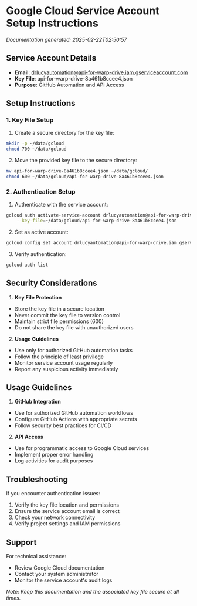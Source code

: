 # Google Cloud Service Account Setup Instructions
*Documentation generated: 2025-02-22T02:50:57*

## Service Account Details
- **Email**: drlucyautomation@api-for-warp-drive.iam.gserviceaccount.com
- **Key File**: api-for-warp-drive-8a461b8ccee4.json
- **Purpose**: GitHub Automation and API Access

## Setup Instructions

### 1. Key File Setup
1. Create a secure directory for the key file:
```bash
mkdir -p ~/data/gcloud
chmod 700 ~/data/gcloud
```

2. Move the provided key file to the secure directory:
```bash
mv api-for-warp-drive-8a461b8ccee4.json ~/data/gcloud/
chmod 600 ~/data/gcloud/api-for-warp-drive-8a461b8ccee4.json
```

### 2. Authentication Setup
1. Authenticate with the service account:
```bash
gcloud auth activate-service-account drlucyautomation@api-for-warp-drive.iam.gserviceaccount.com \
    --key-file=~/data/gcloud/api-for-warp-drive-8a461b8ccee4.json
```

2. Set as active account:
```bash
gcloud config set account drlucyautomation@api-for-warp-drive.iam.gserviceaccount.com
```

3. Verify authentication:
```bash
gcloud auth list
```

## Security Considerations
1. **Key File Protection**
- Store the key file in a secure location
- Never commit the key file to version control
- Maintain strict file permissions (600)
- Do not share the key file with unauthorized users

2. **Usage Guidelines**
- Use only for authorized GitHub automation tasks
- Follow the principle of least privilege
- Monitor service account usage regularly
- Report any suspicious activity immediately

## Usage Guidelines
1. **GitHub Integration**
- Use for authorized GitHub automation workflows
- Configure GitHub Actions with appropriate secrets
- Follow security best practices for CI/CD

2. **API Access**
- Use for programmatic access to Google Cloud services
- Implement proper error handling
- Log activities for audit purposes

## Troubleshooting
If you encounter authentication issues:
1. Verify the key file location and permissions
2. Ensure the service account email is correct
3. Check your network connectivity
4. Verify project settings and IAM permissions

## Support
For technical assistance:
- Review Google Cloud documentation
- Contact your system administrator
- Monitor the service account's audit logs

*Note: Keep this documentation and the associated key file secure at all times.*

